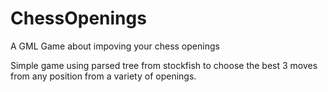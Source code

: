 # ChessOpenings
A GML Game about impoving your chess openings

Simple game using parsed tree from stockfish to choose the best 3 moves from any position from a variety of openings.

